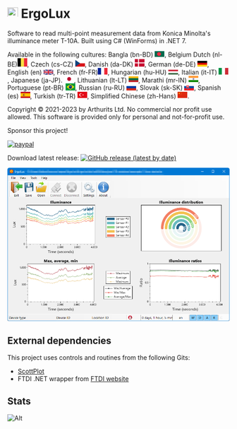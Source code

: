 # <img src="ErgoLux/images/logo@24.png?raw=true" height="24" width="24"> ErgoLux
Software to read multi-point measurement data from Konica Minolta's illuminance meter T-10A. Built using C# (WinForms) in .NET 7.

Available in the following cultures: Bangla (bn-BD) <kbd><img title="Bangla" alt="Bangla" src="https://github.com/hampusborgos/country-flags/blob/main/svg/bd.svg" width="22"></kbd>, Belgium Dutch (nl-BE)<kbd><img title="Dutch" alt="Dutch" src="https://github.com/hampusborgos/country-flags/blob/main/svg/be.svg" width="22"></kbd>, Czech (cs-CZ) <kbd><img title="Czech" alt="Czech" src="https://github.com/hampusborgos/country-flags/blob/main/svg/cz.svg" width="22"></kbd>, Danish (da-DK) <kbd><img title="Danish" alt="Danish" src="https://github.com/hampusborgos/country-flags/blob/main/svg/dk.svg" width="22"></kbd>, German (de-DE) <kbd><img title="German" alt="German" src="https://github.com/hampusborgos/country-flags/blob/main/svg/de.svg" width="22"></kbd>, English (en) <kbd><img title="English" alt="English" src="https://github.com/hampusborgos/country-flags/blob/main/svg/gb.svg" width="22"></kbd>, French (fr-FR)<kbd><img title="French" alt="French" src="https://github.com/hampusborgos/country-flags/blob/main/svg/fr.svg" width="22"></kbd>, Hungarian (hu-HU) <kbd><img title="Hungarian" alt="Hungarian" src="https://github.com/hampusborgos/country-flags/blob/main/svg/hu.svg" width="22"></kbd>, Italian (it-IT) <kbd><img title="Italian" alt="Italian" src="https://github.com/hampusborgos/country-flags/blob/main/svg/it.svg" width="22"></kbd>, Japanese (ja-JP). <kbd><img title="Japanese" alt="Japanese" src="https://github.com/hampusborgos/country-flags/blob/main/svg/jp.svg" width="22"></kbd>, Lithuanian (lt-LT) <kbd><img title="Lithuanian" alt="Lithuanian" src="https://github.com/hampusborgos/country-flags/blob/main/svg/lt.svg" width="22"></kbd>, Marathi (mr-IN) <kbd><img title="Marathi" alt="Marathi" src="https://github.com/hampusborgos/country-flags/blob/main/svg/in.svg" width="22"></kbd>, Portuguese (pt-BR) <kbd><img title="Portuguese (Brazil)" alt="Portuguese (Brazil)" src="https://github.com/hampusborgos/country-flags/blob/main/svg/br.svg" width="22"></kbd>, Russian (ru-RU) <kbd><img title="Russia" alt="Russia" src="https://github.com/hampusborgos/country-flags/blob/main/svg/ru.svg" width="22"></kbd>, Slovak (sk-SK) <kbd><img title="Slovak" alt="Slovak" src="https://github.com/hampusborgos/country-flags/blob/main/svg/sk.svg" width="22"></kbd>, Spanish (es) <kbd><img title="Spanish" alt="Spanish" src="https://github.com/hampusborgos/country-flags/blob/main/svg/es.svg" width="22"></kbd>, Turkish (tr-TR) <kbd><img title="Turkey" alt="Turkey" src="https://github.com/hampusborgos/country-flags/blob/main/svg/tr.svg" width="22"></kbd>, Simplified Chinese (zh-Hans) <kbd><img title="Chinese" alt="Chinese" src="https://github.com/hampusborgos/country-flags/blob/main/svg/cn.svg" width="22"></kbd>.

Copyright © 2021-2023 by Arthurits Ltd. No commercial nor profit use allowed. This software is provided only for personal and not-for-profit use.

Sponsor this project!

[![paypal](https://www.paypalobjects.com/en_US/i/btn/btn_donateCC_LG.gif)](https://www.paypal.com/paypalme/ArthuritsLtd)

Download latest release: [![GitHub release (latest by date)](https://img.shields.io/github/v/release/arthurits/ErgoLux?include_prereleases)](https://github.com/arthurits/ErgoLux/releases)

![Screenshot](/ErgoLux/images/screenshot08.png?raw=true "ErgoLux GUI")

## External dependencies
This project uses controls and routines from the following Gits:
* [ScottPlot](https://github.com/ScottPlot/ScottPlot)
* FTDI .NET wrapper from [FTDI website](https://ftdichip.com/wp-content/uploads/2020/07/FTD2XX_NET.zip)

## Stats
![Alt](https://repobeats.axiom.co/api/embed/8a48c3dcfbc2dd7fba3a5913be7c20d29bb561b9.svg "Repobeats analytics image")
